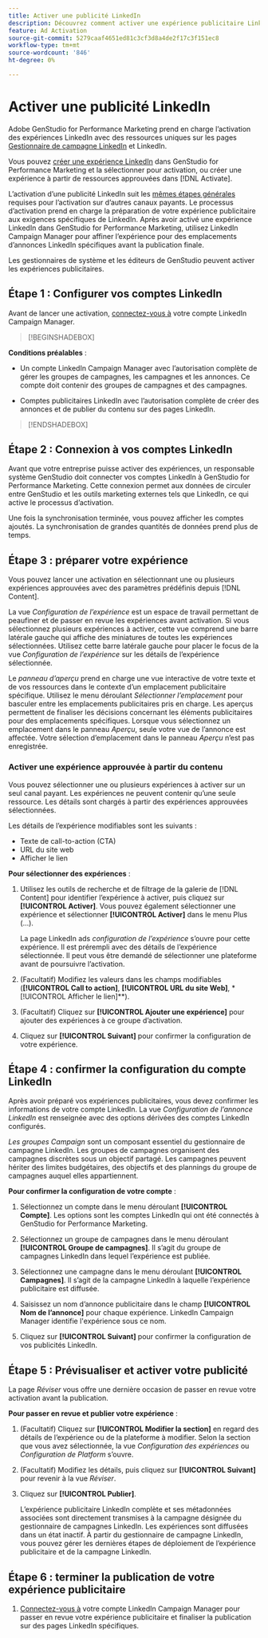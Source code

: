 ```yaml
---
title: Activer une publicité LinkedIn
description: Découvrez comment activer une expérience publicitaire LinkedIn.
feature: Ad Activation
source-git-commit: 5279caaf4651ed81c3cf3d8a4de2f17c3f151ec8
workflow-type: tm+mt
source-wordcount: '846'
ht-degree: 0%

---
```


# Activer une publicité LinkedIn

Adobe GenStudio for Performance Marketing prend en charge l’activation des expériences LinkedIn avec des ressources uniques sur les pages [Gestionnaire de campagne LinkedIn](https://business.linkedin.com/marketing-solutions) et LinkedIn.

Vous pouvez [créer une expérience LinkedIn](/help/user-guide/create/create-linkedin.md) dans GenStudio for Performance Marketing et la sélectionner pour activation, ou créer une expérience à partir de ressources approuvées dans [!DNL Activate].

L’activation d’une publicité LinkedIn suit les [mêmes étapes générales](create-activation.md) requises pour l’activation sur d’autres canaux payants. Le processus d’activation prend en charge la préparation de votre expérience publicitaire aux exigences spécifiques de LinkedIn. Après avoir activé une expérience LinkedIn dans GenStudio for Performance Marketing, utilisez LinkedIn Campaign Manager pour affiner l’expérience pour des emplacements d’annonces LinkedIn spécifiques avant la publication finale.

Les gestionnaires de système et les éditeurs de GenStudio peuvent activer les expériences publicitaires.

## Étape 1 : Configurer vos comptes LinkedIn

Avant de lancer une activation, [connectez-vous à](https://www.linkedin.com/campaignmanager/login) votre compte LinkedIn Campaign Manager.

>[!BEGINSHADEBOX]

**Conditions préalables** :

* Un compte LinkedIn Campaign Manager avec l’autorisation complète de gérer les groupes de campagnes, les campagnes et les annonces. Ce compte doit contenir des groupes de campagnes et des campagnes.

* Comptes publicitaires LinkedIn avec l’autorisation complète de créer des annonces et de publier du contenu sur des pages LinkedIn.

>[!ENDSHADEBOX]

## Étape 2 : Connexion à vos comptes LinkedIn

Avant que votre entreprise puisse activer des expériences, un responsable système GenStudio doit connecter vos comptes LinkedIn à GenStudio for Performance Marketing. Cette connexion permet aux données de circuler entre GenStudio et les outils marketing externes tels que LinkedIn, ce qui active le processus d’activation.

Une fois la synchronisation terminée, vous pouvez afficher les comptes ajoutés. La synchronisation de grandes quantités de données prend plus de temps.

## Étape 3 : préparer votre expérience

Vous pouvez lancer une activation en sélectionnant une ou plusieurs expériences approuvées avec des paramètres prédéfinis depuis [!DNL Content].

La vue _Configuration de l’expérience_ est un espace de travail permettant de peaufiner et de passer en revue les expériences avant activation. Si vous sélectionnez plusieurs expériences à activer, cette vue comprend une barre latérale gauche qui affiche des miniatures de toutes les expériences sélectionnées. Utilisez cette barre latérale gauche pour placer le focus de la vue _Configuration de l’expérience_ sur les détails de l’expérience sélectionnée.

Le _panneau d’aperçu_ prend en charge une vue interactive de votre texte et de vos ressources dans le contexte d’un emplacement publicitaire spécifique. Utilisez le menu déroulant _Sélectionner l’emplacement_ pour basculer entre les emplacements publicitaires pris en charge. Les aperçus permettent de finaliser les décisions concernant les éléments publicitaires pour des emplacements spécifiques. Lorsque vous sélectionnez un emplacement dans le panneau _Aperçu_, seule votre vue de l’annonce est affectée. Votre sélection d’emplacement dans le panneau _Aperçu_ n’est pas enregistrée.

### Activer une expérience approuvée à partir du contenu

Vous pouvez sélectionner une ou plusieurs expériences à activer sur un seul canal payant. Les expériences ne peuvent contenir qu’une seule ressource. Les détails sont chargés à partir des expériences approuvées sélectionnées.

Les détails de l’expérience modifiables sont les suivants :

* Texte de call-to-action (CTA)
* URL du site web
* Afficher le lien

**Pour sélectionner des expériences** :

1. Utilisez les outils de recherche et de filtrage de la galerie de [!DNL Content] pour identifier l’expérience à activer, puis cliquez sur **[!UICONTROL Activer]**. Vous pouvez également sélectionner une expérience et sélectionner **[!UICONTROL Activer]** dans le menu Plus (...).

   La page LinkedIn ads _configuration de l’expérience_ s’ouvre pour cette expérience. Il est prérempli avec des détails de l’expérience sélectionnée. Il peut vous être demandé de sélectionner une plateforme avant de poursuivre l’activation.

1. (Facultatif) Modifiez les valeurs dans les champs modifiables (**[!UICONTROL Call to action]**, **[!UICONTROL URL du site Web]**, *[!UICONTROL Afficher le lien]**).

1. (Facultatif) Cliquez sur **[!UICONTROL Ajouter une expérience]** pour ajouter des expériences à ce groupe d’activation.

1. Cliquez sur **[!UICONTROL Suivant]** pour confirmer la configuration de votre expérience.

## Étape 4 : confirmer la configuration du compte LinkedIn

Après avoir préparé vos expériences publicitaires, vous devez confirmer les informations de votre compte LinkedIn. La vue _Configuration de l’annonce LinkedIn_ est renseignée avec des options dérivées des comptes LinkedIn configurés.

_Les groupes Campaign_ sont un composant essentiel du gestionnaire de campagne LinkedIn. Les groupes de campagnes organisent des campagnes discrètes sous un objectif partagé. Les campagnes peuvent hériter des limites budgétaires, des objectifs et des plannings du groupe de campagnes auquel elles appartiennent.

**Pour confirmer la configuration de votre compte** :

1. Sélectionnez un compte dans le menu déroulant **[!UICONTROL Compte]**. Les options sont les comptes LinkedIn qui ont été connectés à GenStudio for Performance Marketing.

1. Sélectionnez un groupe de campagnes dans le menu déroulant **[!UICONTROL Groupe de campagnes]**. Il s’agit du groupe de campagnes LinkedIn dans lequel l’expérience est publiée.

1. Sélectionnez une campagne dans le menu déroulant **[!UICONTROL Campagnes]**. Il s’agit de la campagne LinkedIn à laquelle l’expérience publicitaire est diffusée.

1. Saisissez un nom d’annonce publicitaire dans le champ **[!UICONTROL Nom de l’annonce]** pour chaque expérience. LinkedIn Campaign Manager identifie l&#39;expérience sous ce nom.

1. Cliquez sur **[!UICONTROL Suivant]** pour confirmer la configuration de vos publicités LinkedIn.

## Étape 5 : Prévisualiser et activer votre publicité

La page _Réviser_ vous offre une dernière occasion de passer en revue votre activation avant la publication.

**Pour passer en revue et publier votre expérience** :

1. (Facultatif) Cliquez sur **[!UICONTROL Modifier la section]** en regard des détails de l’expérience ou de la plateforme à modifier.
Selon la section que vous avez sélectionnée, la vue _Configuration des expériences_ ou _Configuration de Platform_ s’ouvre.

1. (Facultatif) Modifiez les détails, puis cliquez sur **[!UICONTROL Suivant]** pour revenir à la vue _Réviser_.

1. Cliquez sur **[!UICONTROL Publier]**.

   L’expérience publicitaire LinkedIn complète et ses métadonnées associées sont directement transmises à la campagne désignée du gestionnaire de campagnes LinkedIn. Les expériences sont diffusées dans un état inactif. À partir du gestionnaire de campagne LinkedIn, vous pouvez gérer les dernières étapes de déploiement de l’expérience publicitaire et de la campagne LinkedIn.

## Étape 6 : terminer la publication de votre expérience publicitaire

1. [Connectez-vous à](https://www.linkedin.com/campaignmanager/login) votre compte LinkedIn Campaign Manager pour passer en revue votre expérience publicitaire et finaliser la publication sur des pages LinkedIn spécifiques.
